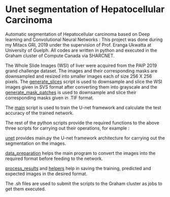 # Unet segmentation of Hepatocellular Carcinoma
Automatic segmentation of Hepatocellular carcinoma based on Deep learning and Convolutional Neural Networks : This project was done during my Mitacs GRI, 2019 under the supervision of Prof. Eranga Ukwatta at University of Guelph.
All codes are written in python and executed in the Graham cluster of Compute Canada via SHARCNET.

The Whole Slide Images (WSI) of liver were acquired from the PAIP 2019 grand challenge dataset. The images and their corresponding masks are downsampled and resized into smaller images each of size 256 X 256 pixels.
The [generate_slices](generate_slices.py) script is used to downsample and slice the WSI images given in SVS format after converting them into grayscale and the [generate_mask_patches](generate_mask_patches.py) is used to downsample and slice their corresponding masks given in .TIF format.

The [main](main.py) script is used to train the U-net framework and calculate the test accuracy of the trained network.

The rest of the python scripts provide the required functions to the above three scripts for carrying out their operations, for example : 

[unet](unet.py) provides main.py the U-net framework architecture for carrying out the segmentation on the images.

[data_preparation](data_preparation.py) helps the main program to convert the images into the required format before feeding to the network.

[process_results](process_results.py) and [helpers](helpers.py) help in saving the training, predicted and expected images in the desired format.

The .sh files are used to submit the scripts to the Graham cluster as jobs to get them executed.
